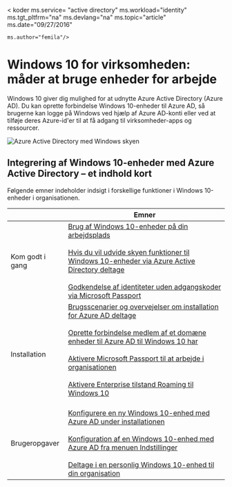 <properties
    pageTitle="Windows 10 for virksomheden: måder at bruge enheder for arbejde | Microsoft Azure"
    description="Oversigt over installation af Windows 10-enheder til store virksomheder, og hvordan du integrerer med Azure Active Directory for Windows-sky. Står i kontrast på forskellige måder en enhed kan klargjort og bruges i en virksomhed via Azure-portalen."
    keywords="Windows i skyen, Windows på Azure Active Directory, Windows 10-enheder på Azure, Windows Azure-enheder"
    services="active-directory"
    documentationCenter=""
    authors="femila"
    manager="swadhwa"
    editor=""
    tags="azure-classic-portal"/>

< koder ms.service= "active directory" ms.workload="identity" ms.tgt_pltfrm="na" ms.devlang="na" ms.topic="article" ms.date="09/27/2016"

    ms.author="femila"/>

# <a name="windows-10-for-the-enterprise-ways-to-use-devices-for-work"></a>Windows 10 for virksomheden: måder at bruge enheder for arbejde

Windows 10 giver dig mulighed for at udnytte Azure Active Directory (Azure AD). Du kan oprette forbindelse Windows 10-enheder til Azure AD, så brugerne kan logge på Windows ved hjælp af Azure AD-konti eller ved at tilføje deres Azure-id'er til at få adgang til virksomheder-apps og ressourcer.

![Azure Active Directory med Windows skyen](./media/active-directory-azureadjoin/windows10-overview.png)


## <a name="integrating-windows-10-devices-with-azure-active-directory--a-content-map"></a>Integrering af Windows 10-enheder med Azure Active Directory – et indhold kort

Følgende emner indeholder indsigt i forskellige funktioner i Windows 10-enheder i organisationen.

|              | Emner                                                                                                                                                                                                    |
|--------------------------------|-------------------------------------------------------------------------------------------------------------------------------------------------------------------------------------------------------------------------------------------------------------------------------------------------------------|
| Kom godt i gang                  | [Brug af Windows 10-enheder på din arbejdsplads](active-directory-azureadjoin-windows10-devices.md) <br> <br> [Hvis du vil udvide skyen funktioner til Windows 10-enheder via Azure Active Directory deltage](active-directory-azureadjoin-overview.md) <br> <br> [Godkendelse af identiteter uden adgangskoder via Microsoft Passport](active-directory-azureadjoin-passport.md)                              |
| Installation     | [Brugsscenarier og overvejelser om installation for Azure AD deltage](active-directory-azureadjoin-deployment-aadjoindirect.md) <br><br> [Oprette forbindelse medlem af et domæne enheder til Azure AD til Windows 10 har](active-directory-azureadjoin-devices-group-policy.md)<br><br>[Aktivere Microsoft Passport til at arbejde i organisationen](active-directory-azureadjoin-passport-deployment.md)<br><br> [Aktivere Enterprise tilstand Roaming til Windows 10](active-directory-windows-enterprise-state-roaming-overview.md)<br><br> |
| Brugeropgaver    | [Konfigurere en ny Windows 10-enhed med Azure AD under installationen](active-directory-azureadjoin-user-frx.md) <br><br> [Konfiguration af en Windows 10-enhed med Azure AD fra menuen Indstillinger](active-directory-azureadjoin-user-upgrade.md) <br><br> [Deltage i en personlig Windows 10-enhed til din organisation](active-directory-azureadjoin-personal-device.md) |

